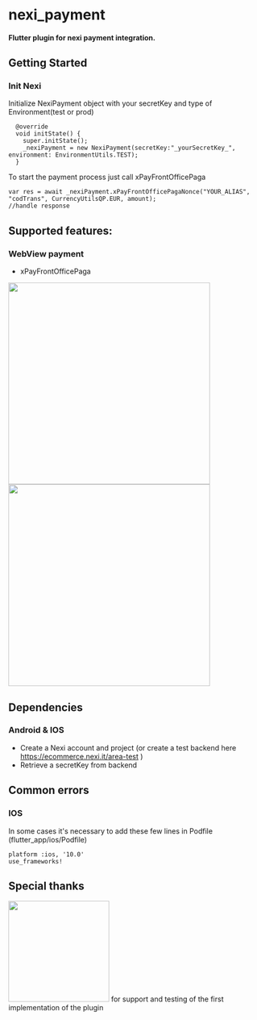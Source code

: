 
# nexi_payment

#### Flutter plugin for nexi payment integration.

## Getting Started

### Init Nexi

Initialize NexiPayment object with your secretKey and type of Environment(test or prod)
```
  @override
  void initState() {
    super.initState();
    _nexiPayment = new NexiPayment(secretKey:"_yourSecretKey_", environment: EnvironmentUtils.TEST);
  }
```

To start the payment process just call xPayFrontOfficePaga
```
var res = await _nexiPayment.xPayFrontOfficePagaNonce("YOUR_ALIAS", "codTrans", CurrencyUtilsQP.EUR, amount);
//handle response
```

## Supported features:

### WebView payment
- xPayFrontOfficePaga

<img src="https://github.com/PaoloGi/nexi_payment/blob/master/android_screen_1.jpg" width="400">

<img src="https://github.com/PaoloGi/nexi_payment/blob/master/android_screen_2.jpg" width="400">



## Dependencies

### Android & IOS
- Create a Nexi account and project (or create a test backend here https://ecommerce.nexi.it/area-test )
- Retrieve a secretKey from backend

## Common errors

### IOS
In some cases it's necessary to add these few lines in Podfile (flutter_app/ios/Podfile)
```
platform :ios, '10.0'
use_frameworks!
```

## Special thanks

<img src="https://www.crilumatech.it/wp-content/uploads/2019/05/cropped-CRILUMATECH-BANNER-300-1.jpg" width="200">
for support and testing of the first implementation of the plugin